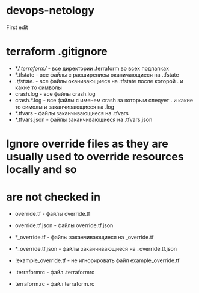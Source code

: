 # devops-netology

First edit

# terraform .gitignore

- **/.terraform/* - все директории .terraform во всех подпапках
- *.tfstate       - все файлы c расширением оканичающиеся на .tfstate
- *.tfstate.*     - все файлы оканивающиеся на .tfstate после которой . и какие то символы
- crash.log       - все файлы crash.log
- crash.*.log     - все файлы с именем crash за которым следует . и какие то симолы и заканчивающиеся на .log
- *.tfvars        - файлы заканчивающиеся на .tfvars
- *.tfvars.json   - файлы заканчивающиеся на .tfvars.json

# Ignore override files as they are usually used to override resources locally and so
# are not checked in
- override.tf      - файлы override.tf
- override.tf.json - файлы override.tf.json
- *_override.tf    - файлы заканчивающиеся на _override.tf
- *_override.tf.json - файлы заканчивающиеся на _override.tf.json

- !example_override.tf - не игнорировать файл example_override.tf

- .terraformrc - файл .terraformrc
- terraform.rc - файл terraform.rc
